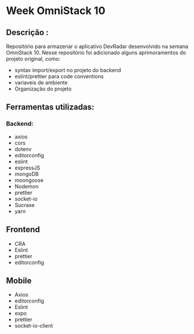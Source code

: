 # Week OmniStack 10

## Descrição :

Repositório para armazenar o aplicativo DevRadar desenvolvido na semana OmniStack 10. Nesse repositório foi adicionado alguns aprimoramentos do projeto original, como:
* syntax import/export no projeto do backend
* eslint/prettier para code conventions
* variaveis de ambiente
* Organização do projeto

## Ferramentas utilizadas:

### Backend:

* axios
* cors
* dotenv
* editorconfig
* eslint
* expressJS
* mongoDB
* moongoose
* Nodemon
* prettier
* socket-io
* Sucrase
* yarn

## Frontend

* CRA
* Eslint
* prettier
* editorconfig

## Mobile

* Axios
* editorconfig
* Eslint
* expo
* prettier
* socket-io-client